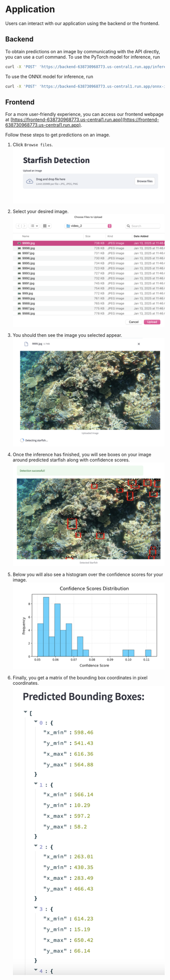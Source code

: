 # Application

Users can interact with our application using the backend or the frontend.

## Backend
To obtain predictions on an image by communicating with the API directly, you can use a curl command. To use the PyTorch model for inference, run
```bash
curl -X 'POST' 'https://backend-638730968773.us-central1.run.app/inference/' -H 'accept: application/json' -H 'Content-Type: multipart/form-data' -F 'data=@PATH_TO_IMAGE;type=image/jpeg'
```
To use the ONNX model for inference, run
```bash
curl -X 'POST' 'https://backend-638730968773.us-central1.run.app/onnx-inference/' -H 'accept: application/json' -H 'Content-Type: multipart/form-data' -F 'data=@PATH_TO_IMAGE;type=image/jpeg'
```

## Frontend
For a more user-friendly experience, you can access our frontend webpage at [https://frontend-638730968773.us-central1.run.app](https://frontend-638730968773.us-central1.run.app).

Follow these steps to get predictions on an image.

1. Click `Browse files`.
![app-image1](figures/app-image1.png)

2. Select your desired image.
![app-image2](figures/app-image2.png)

3. You should then see the image you selected appear.
![app-image3](figures/app-image3.png)

4. Once the inference has finished, you will see boxes on your image around predicted starfish along with confidence scores.
![app-image4](figures/app-image4.png)

5. Below you will also see a histogram over the confidence scores for your image.
![app-image5](figures/app-image5.png)

6. Finally, you get a matrix of the bounding box coordinates in pixel coordinates.
![app-image6](figures/app-image6.png)
